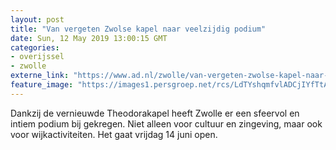 ```yaml
---
layout: post
title: "Van vergeten Zwolse kapel naar veelzijdig podium"
date: Sun, 12 May 2019 13:00:15 GMT
categories: 
- overijssel 
- zwolle 
externe_link: "https://www.ad.nl/zwolle/van-vergeten-zwolse-kapel-naar-veelzijdig-podium~ad9de7c4/"
feature_image: "https://images1.persgroep.net/rcs/LdTYshqmfvlADCjIYfTtA3REMjY/diocontent/147489985/_fitwidth/400/?appId=21791a8992982cd8da851550a453bd7f&quality=0.7"
---
```


Dankzij de vernieuwde Theodorakapel heeft Zwolle er een sfeervol en intiem podium bij gekregen. Niet alleen voor cultuur en zingeving, maar ook voor wijkactiviteiten. Het gaat vrijdag 14 juni open.
